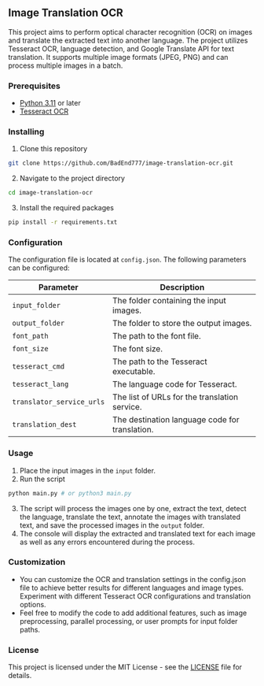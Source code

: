 ## Image Translation OCR

This project aims to perform optical character recognition (OCR) on images and translate the extracted text into another language. The project utilizes Tesseract OCR, language detection, and Google Translate API for text translation. It supports multiple image formats (JPEG, PNG) and can process multiple images in a batch.

### Prerequisites

- [Python 3.11](https://www.python.org/downloads/) or later
- [Tesseract OCR](https://github.com/tesseract-ocr/tesseract/wiki)

### Installing

1. Clone this repository

```bash
git clone https://github.com/BadEnd777/image-translation-ocr.git
```

2. Navigate to the project directory

```bash
cd image-translation-ocr
```

3. Install the required packages

```bash
pip install -r requirements.txt
```

### Configuration

The configuration file is located at `config.json`. The following parameters can be configured:

| Parameter                 | Description                                    |
| ------------------------- | ---------------------------------------------- |
| `input_folder`            | The folder containing the input images.        |
| `output_folder`           | The folder to store the output images.         |
| `font_path`               | The path to the font file.                     |
| `font_size`               | The font size.                                 |
| `tesseract_cmd`           | The path to the Tesseract executable.          |
| `tesseract_lang`          | The language code for Tesseract.               |
| `translator_service_urls` | The list of URLs for the translation service.  |
| `translation_dest`        | The destination language code for translation. |

### Usage

1. Place the input images in the `input` folder.
2. Run the script

```bash
python main.py # or python3 main.py
```

3. The script will process the images one by one, extract the text, detect the language, translate the text, annotate the images with translated text, and save the processed images in the `output` folder.
4. The console will display the extracted and translated text for each image as well as any errors encountered during the process.

### Customization

- You can customize the OCR and translation settings in the config.json file to achieve better results for different languages and image types. Experiment with different Tesseract OCR configurations and translation options.
- Feel free to modify the code to add additional features, such as image preprocessing, parallel processing, or user prompts for input folder paths.

### License

This project is licensed under the MIT License - see the [LICENSE](LICENSE) file for details.
